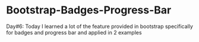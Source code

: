 # Bootstrap-Badges-Progress-Bar
Day#6: Today I learned a lot of the feature provided in bootstrap specifically for badges and progress bar and applied in 2 examples
